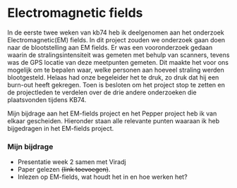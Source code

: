 Electromagnetic fields
============================

In de eerste twee weken van kb74 heb ik deelgenomen aan het onderzoek Electromagnetic(EM) fields. In dit project zouden we onderzoek gaan doen naar de blootstelling aan EM fields. Er was een vooronderzoek gedaan waarin de stralingsintensiteit was gemeten met behulp van scanners, tevens was de GPS locatie van deze meetpunten gemeten. Dit maakte het voor ons mogelijk om te bepalen waar, welke personen aan hoeveel straling werden blootgesteld.
Helaas had onze begeleider het te druk, zo druk dat hij een burn-out heeft gekregen. Toen is besloten om het project stop te zetten en de projectleden te verdelen over de drie andere onderzoeken die plaatsvonden tijdens KB74.

Mijn bijdrage aan het EM-fields project en het Pepper project heb ik van elkaar gescheiden. Hieronder staan alle relevante punten waaraan ik heb bijgedragen in het EM-fields project.


### Mijn bijdrage

* Presentatie week 2 samen met Viradj
* Paper gelezen ~~(link toevoegen)~~.
* Inlezen op EM-fields, wat houdt het in en hoe werken het?
